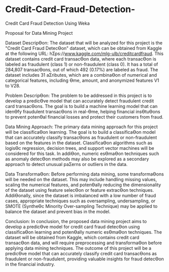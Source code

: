 # Credit-Card-Fraud-Detection-
Credit Card Fraud Detection Using Weka

Proposal for Data Mining Project

Dataset DescripƟon:
The dataset that will be analyzed for this project is the "Credit Card Fraud DetecƟon" dataset, which can
be obtained from Kaggle at the following URL: hƩps://www.kaggle.com/mlg-ulb/creditcardfraud. This
dataset contains credit card transacƟon data, where each transacƟon is labeled as fraudulent (class 1) or
non-fraudulent (class 0). It has a total of 284,807 transacƟons, out of which 492 (0.17%) are labeled as
fraud. The dataset includes 31 aƩributes, which are a combinaƟon of numerical and categorical features,
including Ɵme, amount, and anonymized features V1 to V28.

Problem DescripƟon:
The problem to be addressed in this project is to develop a predicƟve model that can accurately detect
fraudulent credit card transacƟons. The goal is to build a machine learning model that can idenƟfy
fraudulent transacƟons in real-Ɵme, helping financial insƟtuƟons to prevent potenƟal financial losses
and protect their customers from fraud.

Data Mining Approach:
The primary data mining approach for this project will be classificaƟon learning. The goal is to build a
classificaƟon model that can accurately classify transacƟons as fraudulent or non-fraudulent based on
the features in the dataset. ClassificaƟon algorithms such as logisƟc regression, decision trees, and
support vector machines will be considered for this task. In addiƟon, numeric esƟmaƟon techniques
such as anomaly detecƟon methods may also be explored as a secondary approach to detect unusual
paƩerns or outliers in the data.

Data TransformaƟon:
Before performing data mining, some transformaƟons will be needed on the dataset. This may include
handling missing values, scaling the numerical features, and potenƟally reducing the dimensionality of
the dataset using feature selecƟon or feature extracƟon techniques. AddiƟonally, since the dataset is
imbalanced with a low number of fraud cases, appropriate techniques such as oversampling,
undersampling, or SMOTE (SyntheƟc Minority Over-sampling Technique) may be applied to balance the
dataset and prevent bias in the model.

Conclusion:
In conclusion, the proposed data mining project aims to develop a predicƟve model for credit card fraud
detecƟon using classificaƟon learning and potenƟally numeric esƟmaƟon techniques. The dataset will be
obtained from Kaggle, which contains credit card transacƟon data, and will require preprocessing and
transformaƟon before applying data mining techniques. The outcome of this project will be a predicƟve
model that can accurately classify credit card transacƟons as fraudulent or non-fraudulent, providing
valuable insights for fraud detecƟon in the financial industry.
